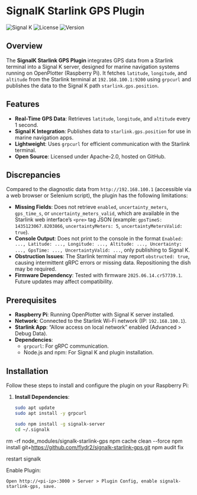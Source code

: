 # SignalK Starlink GPS Plugin

![Signal K](https://img.shields.io/badge/Signal%20K-Plugin-blue)
![License](https://img.shields.io/badge/License-Apache%202.0-green)
![Version](https://img.shields.io/badge/Version-1.0.0-blue)

## Overview
The **SignalK Starlink GPS Plugin** integrates GPS data from a Starlink terminal into a Signal K server, designed for marine navigation systems running on OpenPlotter (Raspberry Pi). It fetches `latitude`, `longitude`, and `altitude` from the Starlink terminal at `192.168.100.1:9200` using `grpcurl` and publishes the data to the Signal K path `starlink.gps.position`.

## Features
- **Real-Time GPS Data**: Retrieves `latitude`, `longitude`, and `altitude` every 1 second.
- **Signal K Integration**: Publishes data to `starlink.gps.position` for use in marine navigation apps.
- **Lightweight**: Uses `grpcurl` for efficient communication with the Starlink terminal.
- **Open Source**: Licensed under Apache-2.0, hosted on GitHub.

## Discrepancies
Compared to the diagnostic data from `http://192.168.100.1` (accessible via a web browser or Selenium script), the plugin has the following limitations:
- **Missing Fields**: Does not retrieve `enabled`, `uncertainty_meters`, `gps_time_s`, or `uncertainty_meters_valid`, which are available in the Starlink web interface’s `<pre>` tag JSON (example: `gpsTimeS: 1435123067.8203866`, `uncertaintyMeters: 5`, `uncertaintyMetersValid: true`).
- **Console Output**: Does not print to the console in the format `Enabled: ..., Latitude: ..., Longitude: ..., Altitude: ..., Uncertainty: ..., GpsTime: ..., UncertaintyValid: ...`, only publishing to Signal K.
- **Obstruction Issues**: The Starlink terminal may report `obstructed: true`, causing intermittent gRPC errors or missing data. Repositioning the dish may be required.
- **Firmware Dependency**: Tested with firmware `2025.06.14.cr57739.1`. Future updates may affect compatibility.

## Prerequisites
- **Raspberry Pi**: Running OpenPlotter with Signal K server installed.
- **Network**: Connected to the Starlink Wi-Fi network (IP: `192.168.100.1`).
- **Starlink App**: “Allow access on local network” enabled (Advanced > Debug Data).
- **Dependencies**:
  - `grpcurl`: For gRPC communication.
  - Node.js and npm: For Signal K and plugin installation.

## Installation
Follow these steps to install and configure the plugin on your Raspberry Pi:

1. **Install Dependencies**:
   ```bash
   sudo apt update
   sudo apt install -y grpcurl

   sudo npm install -g signalk-server
   cd ~/.signalk
rm -rf node_modules/signalk-starlink-gps
npm cache clean --force
npm install git+https://github.com/flydr2/signalk-starlink-gps.git
npm audit fix

restart signalk

Enable Plugin:

    Open http://<pi-ip>:3000 > Server > Plugin Config, enable signalk-starlink-gps, save.
